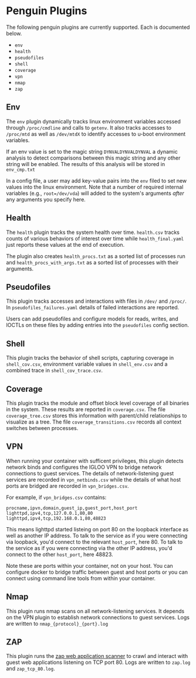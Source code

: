 # Penguin Plugins
The following penguin plugins are currently supported. Each is documented below.
* `env`
* `health`
* `pseudofiles`
* `shell`
* `coverage`
* `vpn`
* `nmap`
* `zap`


## Env
The `env` plugin dynamically tracks linux environment variables accessed through
`/proc/cmdline` and calls to `getenv`. It also tracks accesses to `/proc/mtd`
as well as `/dev/mtdX` to identify accesses to u-boot environment variables.

If an env value is set to the magic string `DYNVALDYNVALDYNVAL` a dynamic analysis
to detect comparisons between this magic string and any other string will be enabled.
The results of this analysis will be stored in `env_cmp.txt`

In a config file, a user may add key-value pairs into the `env` filed to set new
values into the linux environment. Note that a number of required internal variables
(e.g., `root=/dev/vda`) will added to the system's arguments _after_ any arguments you specify here.

## Health
The `health` plugin tracks the system health over time. `health.csv` tracks counts
of various behaviors of interest over time while `health_final.yaml` just reports
these values at the end of execution.

The plugin also creates `health_procs.txt` as a sorted list of processes run and
`health_procs_with_args.txt` as a sorted list of processes with their arguments.

## Pseudofiles
This plugin tracks accesses and interactions with files in `/dev/` and `/proc/`.
In `pseudofiles_failures.yaml` details of failed interactions are reported.

Users can add pseudofiles and configure models for reads, writes, and IOCTLs on
these files by adding entries into the `pseudofiles` config section.

## Shell
This plugin tracks the behavior of shell scripts, capturing coverage in `shell_cov.csv`, environment variable values in `shell_env.csv` and a combined trace in `shell_cov_trace.csv`.

## Coverage
This plugin tracks the module and offset block level coverage of all binaries
in the system. These results are reported in `coverage.csv`.
The file `coverage_tree.csv` stores this information with parent/child
relationships to visualize as a tree. The file `coverage_transitions.csv`
records all context switches between processes.

## VPN
When running your container with sufficent privileges, this
plugin detects network binds and configures the IGLOO VPN to bridge
network connections to guest services. The details of network-listening guest
services are recorded in `vpn_netbinds.csv` while the details of what
host ports are bridged are recorded in `vpn_bridges.csv`.

For example, if `vpn_bridges.csv` contains:

```
procname,ipvn,domain,guest_ip,guest_port,host_port
lighttpd,ipv4,tcp,127.0.0.1,80,80
lighttpd,ipv4,tcp,192.168.0.1,80,48823
```

This means lighttpd started listeing on port 80 on the loopback interface as well as another IP address.
To talk to the service as if you were connecting via loopback, you'd connect to the relevant `host_port`, here 80.
To talk to the service as if you were connecting via the other IP address, you'd connect to the other `host_port`, here 48823.

Note these are ports within your container, not on your host. You can configure docker to bridge traffic between guest and host ports
or you can connect using command line tools from within your container.

## Nmap
This plugin runs nmap scans on all network-listening services.
It depends on the VPN plugin to establish network connections to guest services.
Logs are written to `nmap_{protocol}_{port}.log`

## ZAP
This plugin runs the [zap web application scanner](https://github.com/zaproxy/) to crawl and interact with guest
web applications listening on TCP port 80. Logs are written to `zap.log` and `zap_tcp_80.log`.
